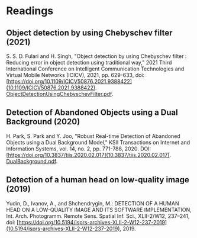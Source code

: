 # Readings

## Object detection by using Chebyschev filter (2021)

S. S. D. Fulari and H. Singh, "Object detection by using Chebyschev filter : Reducing error in object detection using traditional way," 2021 Third International Conference on Intelligent Communication Technologies and Virtual Mobile Networks (ICICV), 2021, pp. 629-633, doi: [https://doi.org/10.1109/ICICV50876.2021.9388422](10.1109/ICICV50876.2021.9388422). [ObjectDetectionUsingChebyschevFilter.pdf](ObjectDetectionUsingChebyschevFilter.pdf).

## Detection of Abandoned Objects using a Dual Background (2020)

H. Park, S. Park and Y. Joo, "Robust Real-time Detection of Abandoned Objects using a Dual Background Model," KSII Transactions on Internet and Information Systems, vol. 14, no. 2, pp. 771-788, 2020. DOI: [https://doi.org/10.3837/tiis.2020.02.017](10.3837/tiis.2020.02.017). [DualBackground.pdf](DualBackground.pdf).

## Detection of a human head on low-quality image (2019)

Yudin, D., Ivanov, A., and Shchendrygin, M.: DETECTION OF A HUMAN HEAD ON A LOW-QUALITY IMAGE AND ITS SOFTWARE IMPLEMENTATION, Int. Arch. Photogramm. Remote Sens. Spatial Inf. Sci., XLII-2/W12, 237–241, doi: [https://doi.org/10.5194/isprs-archives-XLII-2-W12-237-2019](10.5194/isprs-archives-XLII-2-W12-237-2019), 2019.

